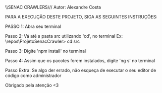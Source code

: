 \\\SENAC CRAWLERS///
Autor: Alexandre Costa

PARA A EXECUÇÃO DESTE PROJETO, SIGA AS SEGUINTES INSTRUÇÕES:

PASSO 1:
Abra seu terminal

Passo 2: 
Vá até a pasta src utilizando 'cd', no terminal
Ex: \repos\ProjetoSenacCrawler> cd src

Passo 3:
Digite 'npm install' no terminal

Passo 4:
Assim que os pacotes forem instalados, digite 'ng s' no terminal

Passo Extra:
Se algo der errado, não esqueça de executar o seu editor de código como administrador

Obrigado pela atenção <3